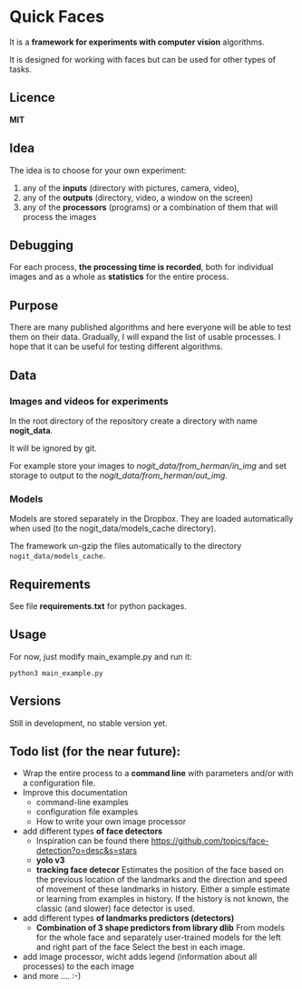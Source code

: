 # **Quick Faces**

It is a **framework for experiments with computer vision** algorithms.

It is designed for working with faces but can be used for other types of tasks.

## Licence
**MIT**
## Idea
The idea is to choose for your own experiment:
1) any of the **inputs** (directory with pictures, camera, video),
2) any of the **outputs** (directory, video, a window on the screen)
3) any of the **processors** (programs) or a combination of them that will process the images

## Debugging

For each process, **the processing time is recorded**, both for individual images and as a whole as **statistics** for the entire process.

## Purpose
There are many published algorithms and here everyone will be able to test them on their data.
Gradually, I will expand the list of usable processes.
I hope that it can be useful for testing different algorithms.

## Data

### Images and videos for experiments
In the root directory of the repository create a directory with name **nogit_data**.

It will be ignored by git.

For example store your images to _nogit_data/from_herman/in_img_ and set storage to output to the _nogit_data/from_herman/out_img_.  

### Models

Models are stored separately in the Dropbox. They are loaded automatically when used (to the nogit_data/models_cache directory).

The framework un-gzip the files automatically to the directory `nogit_data/models_cache`.

## Requirements

See file **requirements.txt** for python packages.

## Usage
For now, just modify main_example.py and run it:

`python3 main_example.py`

## Versions
Still in development, no stable version yet.

## Todo list (for the near future):
- Wrap the entire process to a **command line** with parameters and/or with a configuration file.
- Improve this documentation
    - command-line examples
    - configuration file examples
    - How to write your own image processor
- add different types **of face detectors**
    - Inspiration can be found there https://github.com/topics/face-detection?o=desc&s=stars
    - **yolo v3**
    - **tracking face detecor** 
    Estimates the position of the face based on the previous location of the landmarks and the direction and speed of movement of these landmarks in history. Either a simple estimate or learning from examples in history. If the history is not known, the classic (and slower) face detector is used.
- add different types **of landmarks predictors (detectors)**
    - **Combination of 3 shape predictors from library dlib** 
    From models for the whole face and separately user-trained models for the left and right part of the face Select the best in each image.
- add image processor, wicht adds legend (information about all processes) to the each image
- and more .... :-)    
    